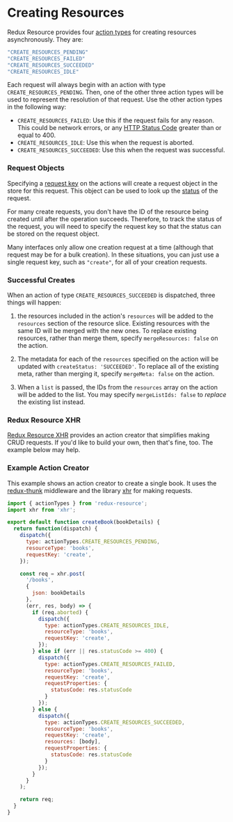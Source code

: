 # Creating Resources

Redux Resource provides four [action types](./request-actions.md) for
creating resources asynchronously. They are:

```js
"CREATE_RESOURCES_PENDING"
"CREATE_RESOURCES_FAILED"
"CREATE_RESOURCES_SUCCEEDED"
"CREATE_RESOURCES_IDLE"
```

Each request will always begin with an action with type
`CREATE_RESOURCES_PENDING`. Then, one of the other three action types will be
used to represent the resolution of that request. Use the other action types in the
following way:

- `CREATE_RESOURCES_FAILED`: Use this if the request fails for any reason. This
  could be network errors, or any
  [HTTP Status Code](https://en.wikipedia.org/wiki/List_of_HTTP_status_codes)
  greater than or equal to 400.
- `CREATE_RESOURCES_IDLE`: Use this when the request is aborted.
- `CREATE_RESOURCES_SUCCEEDED`: Use this when the request was successful.

### Request Objects

Specifying a [request key](requests/request-keys.md) on the actions will create a
request object in the store for this request. This object can be used to look up
the [status](requests/request-statuses.md) of the request.

For many create requests, you don't have the ID of the resource being created
until after the operation succeeds. Therefore, to track the status of the
request, you will need to specify the request key so that the status can be
stored on the request object.

Many interfaces only allow one creation request at a time (although that
request may be for a bulk creation). In these situations, you can just use a
single request key, such as `"create"`, for all of your creation requests.

### Successful Creates

When an action of type `CREATE_RESOURCES_SUCCEEDED` is dispatched, three things
will happen:

1. the resources included in the action's `resources` will be added to the
  `resources` section of the resource slice. Existing resources with the same ID
  will be merged with the new ones. To replace existing resources, rather than
  merge them, specify `mergeResources: false` on the action.

2. The metadata for each of the `resources` specified on the action will be updated
  with  `createStatus: 'SUCCEEDED'`. To replace all of the existing meta, rather than
  merging it, specify `mergeMeta: false` on the action.

3. When a `list` is passed, the IDs from the `resources` array on the action will
  be added to the list. You may specify `mergeListIds: false` to _replace_ the existing
  list instead.

### Redux Resource XHR

[Redux Resource XHR](../extras/redux-resource-xhr.md) 
provides an action creator that simplifies making CRUD requests. If you'd like to
build your own, then that's fine, too. The example below may help.

### Example Action Creator

This example shows an action creator to create a single book. It uses the
[redux-thunk](https://github.com/gaearon/redux-thunk) middleware and the
library [xhr](https://github.com/naugtur/xhr) for making requests.

```js
import { actionTypes } from 'redux-resource';
import xhr from 'xhr';

export default function createBook(bookDetails) {
  return function(dispatch) {
    dispatch({
      type: actionTypes.CREATE_RESOURCES_PENDING,
      resourceType: 'books',
      requestKey: 'create',
    });

    const req = xhr.post(
      '/books',
      {
        json: bookDetails
      },
      (err, res, body) => {
        if (req.aborted) {
          dispatch({
            type: actionTypes.CREATE_RESOURCES_IDLE,
            resourceType: 'books',
            requestKey: 'create',
          });
        } else if (err || res.statusCode >= 400) {
          dispatch({
            type: actionTypes.CREATE_RESOURCES_FAILED,
            resourceType: 'books',
            requestKey: 'create',
            requestProperties: {
              statusCode: res.statusCode 
            }
          });
        } else {
          dispatch({
            type: actionTypes.CREATE_RESOURCES_SUCCEEDED,
            resourceType: 'books',
            requestKey: 'create',
            resources: [body],
            requestProperties: {
              statusCode: res.statusCode 
            }
          });
        }
      }
    );

    return req;
  }
}
```
